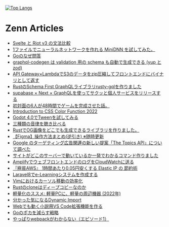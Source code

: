 [![Top Langs](https://github-readme-stats.vercel.app/api/top-langs/?username=kumackey&layout=compact)](https://github.com/anuraghazra/github-readme-stats)

# Zenn Articles

<!-- profile updater begin: zenn -->
- [Svelte と Riot v3 の文法比較](https://zenn.dev/phi/articles/svelte-riot-diff)
- [1ファイルでニューラルネットワークを作れる MiniDNN を試してみた。](https://zenn.dev/mattn/articles/f4b3ce24d41028)
- [Goのなぜ問答](https://zenn.dev/nobonobo/articles/9a9f12b27bfde9)
- [graphql-codegen は validation 用の schema も自動で生成できる (yup と zod)](https://zenn.dev/codehex/articles/14fe2b8a87a59c)
- [API Gateway×LambdaでS3のデータをzip圧縮してフロントエンドにバイナリとして返す](https://zenn.dev/marokanatani/articles/c0c40c7e5ddb7a)
- [RustのSchema First GraphQLライブラリrusty-gqlを作りました](https://zenn.dev/tak_iwamoto/articles/43dfe5f624b154)
- [supabase × Next × GraphQLを使ってサクッと個人サービスをリリースする](https://zenn.dev/hand12/articles/cda94bd738fb0c)
- [初対面の6人が48時間でゲームを完成させた話。](https://zenn.dev/enpel/articles/bd504525ff0457)
- [Introduction to CSS Color Function 2022](https://zenn.dev/takanorip/articles/b2f3261fa66bad)
- [Godot 4.0でTweenを試してみる](https://zenn.dev/slm/articles/39d3bd54f98cb9)
- [三種類の音律を聴き比べる](https://zenn.dev/kaityo256/articles/pythagorean_tuning)
- [RustでOG画像をどこでも生成できるライブラリを作りました。](https://zenn.dev/keiya01/articles/a8a8ce45524c99)
- [【Figma】操作方法まとめ(逆引き) ※随時更新](https://zenn.dev/nash/articles/6077ef388798da)
- [Google のターゲティング広告関連の新しい提案「The Topics API」について調べた](https://zenn.dev/mryhryki/articles/2022-01-30-the-topics-api)
- [サイトがどこのサーバーで動いているか一発でわかるコマンド作りました](https://zenn.dev/harachan/articles/0f6cf2bf521a1d)
- [AmplifyでウェブフロントエンドのログをCloudWatchに送る](https://zenn.dev/jaga/articles/amplify-logger-with-cwlogs)
- [『極貧AWS』 1時間あたり0.05円安くする Elastic IP の 節約術](https://zenn.dev/taroman_zenn/articles/0c56291b2d85a2)
- [Laravel8でe-Learningシステムを作成する](https://zenn.dev/misaka/books/dd643bac87284a)
- [Vimにおけるカーソル移動の効率化](https://zenn.dev/skanehira/articles/2022-01-29-vim-cursor-jump)
- [Rustのcloneはディープコピーなのか](https://zenn.dev/garasubo/articles/aa9a1b5b96e8e9)
- [軽量化のススメ: 軽量PCに、軽量の周辺機器 (2022年)](https://zenn.dev/ma2shita/articles/ebe9f3ab868f3b)
- [分かった気になるDynamic Import](https://zenn.dev/ignorant_kenji/articles/f60ef36bf84077)
- [Webでも動く小説用VS Code拡張機能を作る](https://zenn.dev/publictheta/articles/100d137b81881f)
- [Goのポカを減らす戦略](https://zenn.dev/nobonobo/articles/42b00a4b09d722)
- [やっぱりwebpackがわからない（エピソード1）](https://zenn.dev/antez/articles/58307946cf4f3e)
<!-- profile updater end: zenn -->
